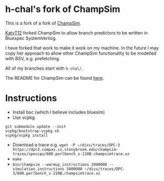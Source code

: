 # h-chal's fork of ChampSim

This is a fork of a fork of [ChampSim](https://github.com/ChampSim/ChampSim).

[KatyT12](https://github.com/KatyT12/ChampSim) forked ChampSim to allow branch predictors to be written in Bluespec SystemVerilog.

I have forked that work to make it work on my machine. In the future I may copy her approach to allow other ChampSim functionality to be modelled with BSV, e.g. prefetching.

All of my branches start with `h-chal/`.

The README for ChampSim can be found [here](README_champsim.md).

# Instructions
- Install bsc (which I believe includes bluesim)
- Use vcpkg
```
git submodule update --init
vcpkg/bootstrap-vcpkg.sh
vcpkg/vcpkg install
```
- Download a trace e.g. `wget -P ~/diss/traces/DPC-3 https://dpc3.compas.cs.stonybrook.edu/champsim-traces/speccpu/600.perlbench_s-210B.champsimtrace.xz`
- `make`
- `bin/champsim --warmup_instructions 2000000 --simulation_instructions 5000000 ~/diss/traces/DPC-3/600.perlbench_s-210B.champsimtrace.xz`